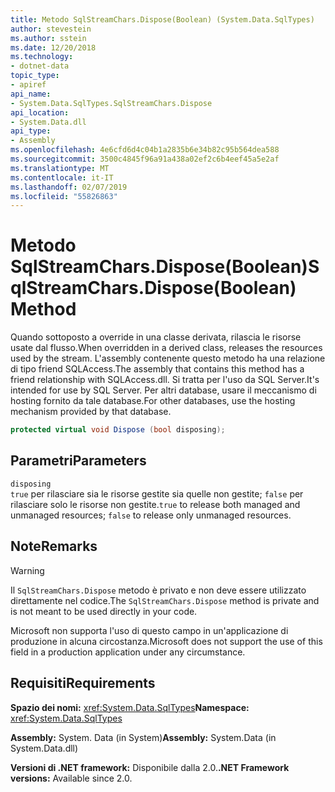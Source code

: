```yaml
---
title: Metodo SqlStreamChars.Dispose(Boolean) (System.Data.SqlTypes)
author: stevestein
ms.author: sstein
ms.date: 12/20/2018
ms.technology:
- dotnet-data
topic_type:
- apiref
api_name:
- System.Data.SqlTypes.SqlStreamChars.Dispose
api_location:
- System.Data.dll
api_type:
- Assembly
ms.openlocfilehash: 4e6cfd6d4c04b1a2835b6e34b82c95b564dea588
ms.sourcegitcommit: 3500c4845f96a91a438a02ef2c6b4eef45a5e2af
ms.translationtype: MT
ms.contentlocale: it-IT
ms.lasthandoff: 02/07/2019
ms.locfileid: "55826863"
---
```

# <a name="sqlstreamcharsdisposeboolean-method"></a><span data-ttu-id="56452-102">Metodo SqlStreamChars.Dispose(Boolean)</span><span class="sxs-lookup"><span data-stu-id="56452-102">SqlStreamChars.Dispose(Boolean) Method</span></span>

<span data-ttu-id="56452-103">Quando sottoposto a override in una classe derivata, rilascia le risorse usate dal flusso.</span><span class="sxs-lookup"><span data-stu-id="56452-103">When overridden in a derived class, releases the resources used by the stream.</span></span> <span data-ttu-id="56452-104">L'assembly contenente questo metodo ha una relazione di tipo friend SQLAccess.</span><span class="sxs-lookup"><span data-stu-id="56452-104">The assembly that contains this method has a friend relationship with SQLAccess.dll.</span></span> <span data-ttu-id="56452-105">Si tratta per l'uso da SQL Server.</span><span class="sxs-lookup"><span data-stu-id="56452-105">It's intended for use by SQL Server.</span></span> <span data-ttu-id="56452-106">Per altri database, usare il meccanismo di hosting fornito da tale database.</span><span class="sxs-lookup"><span data-stu-id="56452-106">For other databases, use the hosting mechanism provided by that database.</span></span>

```csharp
protected virtual void Dispose (bool disposing);
```

## <a name="parameters"></a><span data-ttu-id="56452-107">Parametri</span><span class="sxs-lookup"><span data-stu-id="56452-107">Parameters</span></span>

`disposing`\
<span data-ttu-id="56452-108">`true` per rilasciare sia le risorse gestite sia quelle non gestite; `false` per rilasciare solo le risorse non gestite.</span><span class="sxs-lookup"><span data-stu-id="56452-108">`true` to release both managed and unmanaged resources; `false` to release only unmanaged resources.</span></span>

## <a name="remarks"></a><span data-ttu-id="56452-109">Note</span><span class="sxs-lookup"><span data-stu-id="56452-109">Remarks</span></span>

> [!WARNING]
> <span data-ttu-id="56452-110">Il `SqlStreamChars.Dispose` metodo è privato e non deve essere utilizzato direttamente nel codice.</span><span class="sxs-lookup"><span data-stu-id="56452-110">The `SqlStreamChars.Dispose` method is private and is not meant to be used directly in your code.</span></span>
>
> <span data-ttu-id="56452-111">Microsoft non supporta l'uso di questo campo in un'applicazione di produzione in alcuna circostanza.</span><span class="sxs-lookup"><span data-stu-id="56452-111">Microsoft does not support the use of this field in a production application under any circumstance.</span></span>

## <a name="requirements"></a><span data-ttu-id="56452-112">Requisiti</span><span class="sxs-lookup"><span data-stu-id="56452-112">Requirements</span></span>

<span data-ttu-id="56452-113">**Spazio dei nomi:** <xref:System.Data.SqlTypes></span><span class="sxs-lookup"><span data-stu-id="56452-113">**Namespace:** <xref:System.Data.SqlTypes></span></span>

<span data-ttu-id="56452-114">**Assembly:** System. Data (in System)</span><span class="sxs-lookup"><span data-stu-id="56452-114">**Assembly:** System.Data (in System.Data.dll)</span></span>

<span data-ttu-id="56452-115">**Versioni di .NET framework:** Disponibile dalla 2.0.</span><span class="sxs-lookup"><span data-stu-id="56452-115">**.NET Framework versions:** Available since 2.0.</span></span>